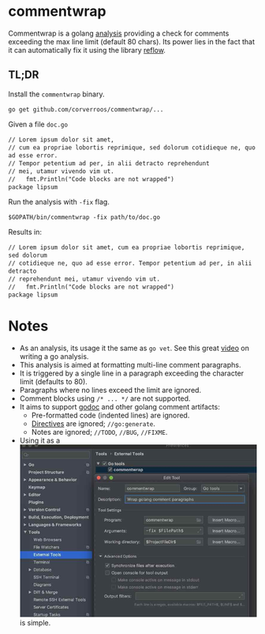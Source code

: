 # commentwrap

Commentwrap is a golang [analysis](https://godoc.org/golang.org/x/tools/go/analysis) providing a check for comments exceeding the max line limit (default 80 chars). 
Its power lies in the fact that it can automatically fix it using the library [reflow](https://github.com/muesli/reflow).

## TL;DR

Install the `commentwrap` binary.
```
go get github.com/corverroos/commentwrap/...
```

Given a file `doc.go`
```
// Lorem ipsum dolor sit amet, 
// cum ea propriae lobortis reprimique, sed dolorum cotidieque ne, quo ad esse error. 
// Tempor petentium ad per, in alii detracto reprehendunt 
// mei, utamur vivendo vim ut.
//   fmt.Println("Code blocks are not wrapped")
package lipsum
```

Run the analysis with `-fix` flag.
```
$GOPATH/bin/commentwrap -fix path/to/doc.go
```

Results in:
```
// Lorem ipsum dolor sit amet, cum ea propriae lobortis reprimique, sed dolorum
// cotidieque ne, quo ad esse error. Tempor petentium ad per, in alii detracto
// reprehendunt mei, utamur vivendo vim ut.
//   fmt.Println("Code blocks are not wrapped")
package lipsum
```

# Notes

- As an analysis, its usage it the same as `go vet`. See this great [video](https://www.youtube.com/watch?v=10IMWTpCSIQ) on writing a go analysis.
- This analysis is aimed at formatting multi-line comment paragraphs.
- It is triggered by a single line in a paragraph exceeding the character limit (defaults to 80).
- Paragraphs where no lines exceed the limit are ignored.
- Comment blocks using `/* ... */` are not supported.
- It aims to support [godoc](https://blog.golang.org/godoc-documenting-go-code) and other golang comment artifacts:
  - Pre-formatted code (indented lines) are ignored.
  - [Directives](https://golang.org/cmd/compile/#hdr-Compiler_Directives) are ignored; `//go:generate`.
  - Notes are ignored; `//TODO`, `//BUG`, `//FIXME`.
- Using it as a ![Goland external tool](goland.jpg) is simple.
